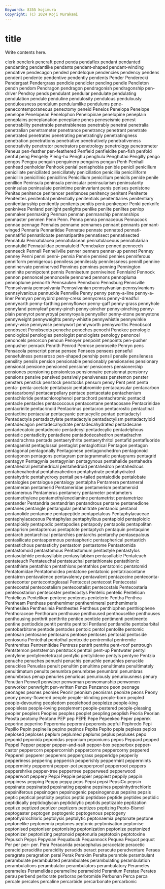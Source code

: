 ```yaml
---
Keywords: 8355 kojimura
Copyright: (C) 2024 Koji Murakami
---
```


# title

Write contents here.



clerk penclerk pencraft pend penda pendaflex pendant pendanted pendanting pendantlike
pendants pendant-shaped pendant-winding pendative pendecagon pended pendeloque pendencies pendency pendens
pendent pendente pendentive pendently pendents Pender Penderecki Pendergast Pendergrass pendicle
pendicler pending pendle Pendleton pendn pendom Pendragon pendragon pendragonish pendragonship
pen-driver Pendroy pends pendulant pendular pendulate pendulating pendulation pendule penduline
pendulosity pendulous pendulously pendulousness pendulum pendulumlike pendulums pene- penecontemporaneous penectomy
peneid Peneios Penelopa Penelope penelope Penelopean Penelophon Penelopinae penelopine peneplain
peneplains peneplanation peneplane penes peneseismic penest penetrability penetrable penetrableness penetrably
penetral penetralia penetralian penetrameter penetrance penetrancy penetrant penetrate penetrated penetrates
penetrating penetratingly penetratingness penetration penetrations penetrative penetratively penetrativeness penetrativity penetrator
penetrators penetrology penetrolqgy penetrometer Peneus pen-feather pen-feathered Penfield penfieldite pen-fish
penfold penful peng Pengelly P'eng-hu Penghu penghulu Penghutao Pengilly pengo
pengos Pengpu penguin penguinery penguins pengun Penh Penhall penhead penholder
Penhook penial peniaphobia penible penicil penicilium penicillate penicillated penicillately penicillation
penicillia penicilliform penicillin penicillinic penicillins Penicillium penicillium penicils penide penile
penillion Peninsula peninsula peninsular peninsularism peninsularity peninsulas peninsulate penintime peninvariant
penis penises penistone Penitas penitence penitencer penitences penitency penitent Penitente
Penitentes penitential penitentially penitentials penitentiaries penitentiary penitentiaryship penitently penitents penitis
penk penkeeper Penki penknife penknives Penland penlight penlights penlike penlite
penlites penlop penmaker penmaking Penman penman penmanship penmanships penmaster penmen
Penn Penn. Penna penna pennaceous Pennacook pennae pennage Pennales penname
pennames pennant pennants pennant-winged Pennaria Pennariidae Pennatae pennate pennated pennati-
pennatifid pennatilobate pennatipartite pennatisect pennatisected Pennatula Pennatulacea pennatulacean pennatulaceous pennatularian
pennatulid Pennatulidae pennatuloid Pennebaker penned penneech penneeck Pennell Pennellville penner
penners penner-up pennet Penney penney Penni penni penni- pennia Pennie
pennied pennies penniferous penniform pennigerous penniless pennilessly pennilessness pennill pennine
penninervate penninerved Pennines pennines penning Pennington penninite pennipotent pennis Pennisetum
penniveined Pennlaird Pennock pennon pennoncel pennoncelle pennoned pennons pennopluma pennoplume
pennorth Pennsauken Pennsboro Pennsburg Pennsville Pennsylvania pennsylvania Pennsylvanian pennsylvanian pennsylvanians
pennsylvanicus pennuckle Pennville Penny penny penny-a-line penny-a-liner Pennyan pennybird penny-cress
pennycress penny-dreadful pennyearth penny-farthing pennyflower penny-gaff penny-grass pennyhole pennyland pennyleaf
penny-pinch penny-pincher penny-pinching penny-plain pennyrot pennyroyal pennyroyals pennysiller penny-stone pennystone
pennyweight pennyweights penny-whistle pennywhistle pennywinkle penny-wise pennywise pennywort pennyworth pennyworths
Penobscot penobscot Penobscots penoche penoches penochi Penokee penologic penological penologies
penologist penologists penology penoncel penoncels penorcon penoun Penoyer penpoint penpoints
pen-pusher penpusher penrack Penrith Penrod Penrose penroseite Penryn pens Pensacola
penscript pense pensee Pensees pensees penseful pensefulness penseroso pen-shaped penship
pensil pensile pensileness pensility pensils pension pensionable pensionably pensionaries pensionary
pensionat pensione pensioned pensioner pensioners pensionership pensiones pensioning pensionless pensionnaire
pensionnat pensionry pensions pensive pensived pensively pensiveness penstemon penster pensters
penstick penstock penstocks pensum pensy Pent pent penta penta- penta-acetate
pentabasic pentabromide pentacapsular pentacarbon pentacarbonyl pentacarpellary pentace pentacetate pentachenium pentachloride
pentachlorophenol pentachord pentachromic pentacid pentacle pentacles pentacoccous pentacontane pentacosane Pentacrinidae
pentacrinite pentacrinoid Pentacrinus pentacron pentacrostic pentactinal pentactine pentacular pentacyanic pentacyclic
pentad pentadactyl Pentadactyla pentadactylate pentadactyle pentadactylism pentadactyloid pentadecagon pentadecahydrate pentadecahydrated
pentadecane pentadecatoic pentadecoic pentadecyl pentadecylic pentadelphous pentadic pentadicity pentadiene pentadodecahedron
pentadrachm pentadrachma pentads pentaerythrite pentaerythritol pentafid pentafluoride pentagamist pentaglossal pentaglot
pentaglottical Pentagon pentagon pentagonal pentagonally Pentagonese pentagonohedron pentagonoid pentagonon pentagons
pentagram pentagrammatic pentagrams pentagrid pentagyn Pentagynia pentagynian pentagynous pentahalide pentahedra
pentahedral pentahedrical pentahedroid pentahedron pentahedrous pentahexahedral pentahexahedron pentahydrate pentahydrated pentahydric
pentahydroxy pentail pen-tailed pentaiodide pentalobate pentalogies pentalogue pentalogy pentalpha Pentamera
pentameral pentameran pentamerid Pentameridae pentamerism pentameroid pentamerous Pentamerus pentamery pentameter
pentameters pentamethylene pentamethylenediamine pentametrist pentametrize pentander Pentandria pentandrian pentandrous pentane
pentanedione pentanes pentangle pentangular pentanitrate pentanoic pentanol pentanolide pentanone pentapeptide
pentapetalous Pentaphylacaceae pentaphylacaceous Pentaphylax pentaphyllous pentaploid pentaploidic pentaploidy pentapodic pentapodies
pentapody pentapolis pentapolitan pentaprism pentapterous pentaptote pentaptych pentaquin pentaquine pentarch
pentarchical pentarchies pentarchs pentarchy pentasepalous pentasilicate pentaspermous pentaspheric pentaspherical pentastich
pentastichous pentastichy pentastom pentastome Pentastomida pentastomoid pentastomous Pentastomum pentastyle pentastylos
pentasulphide pentasyllabic pentasyllabism pentasyllable Pentateuch pentateuch Pentateuchal pentateuchal pentathionate pentathionic
pentathlete pentathlon pentathlons pentathlos pentatomic pentatomid Pentatomidae Pentatomoidea pentatone pentatonic
pentatriacontane pentatron pentavalence pentavalency pentavalent pentazocine penteconta- penteconter pentecontoglossal Pentecost
pentecost Pentecostal pentecostal pentecostalism pentecostalist pentecostals Pentecostaria pentecostarion pentecoster pentecostys
Pentelic pentelic Pentelican Pentelicus Pentelikon pentene pentenes penteteric Pentha Penthea
Pentheam Pentheas penthemimer penthemimeral penthemimeris Penthesilea Penthesileia Penthestes Pentheus penthiophen
penthiophene Penthoraceae Penthorum penthouse penthoused penthouselike penthouses penthousing penthrit penthrite
pentice penticle pentimenti pentimento pentine pentiodide pentit pentite pentitol Pentland
pentlandite pentobarbital pentobarbitone pentode pentodes pentoic pentol pentolite pentomic pentosan
pentosane pentosans pentose pentoses pentosid pentoside pentosuria Pentothal pentothal pentoxide
pentremital pentremite Pentremites Pentremitidae Pentress pentrit pentrite pent-roof pentrough Pentstemon
pentstemon pentstock penttail pent-up Pentwater pentyl pentylene pentylenetetrazol pentylic pentylidene
pentyls pentyne Pentzia penuche penuches penuchi penuchis penuchle penuchles penuckle
penuckles Penuelas penult penultim penultima penultimate penultimately penultimatum penults penumbra
penumbrae penumbral penumbras penumbrous penup penuries penurious penuriously penuriousness penury
Penutian Penwell penwiper penwoman penwomanship penwomen penworker penwright pen-written Penza
Penzance peon peonage peonages peones peonies Peonir peonism peonisms peonize
peons Peony peony peony-flowered people people-blinding people-born peopled people-devouring peopledom
peoplehood peopleize people-king peopleless people-loving peoplement people-pestered people-pleasing peopler peoplers
Peoples peoples peoplet peopling peoplish Peoria Peorian Peosta peotomy Peotone
PEP pep PEPE Pepe Pepeekeo Peper peperek peperine peperino Peperomia
peperoni peperonis pepful Pephredo Pepi Pepillo Pepin pepinella pepino pepinos
Pepita Pepito pepla pepless peplos peplosed peploses peplum peplumed peplums
peplus pepluses pepo peponid peponida peponidas peponium peponiums pepos Peppard
pepped Peppel Pepper pepper pepper-and-salt pepper-box pepperbox pepper-castor peppercorn peppercornish
peppercorns peppercorny peppered Pepperell pepperer pepperers peppergrass pepperidge pepperily pepperiness
peppering pepperish pepperishly peppermint peppermints pepperminty pepperoni pepper-pot pepperproof pepperroot
peppers peppershrike pepper-tree peppertree pepperweed pepperwood pepperwort peppery Peppi Peppie
peppier peppiest peppily peppin peppiness pepping Peppy peppy peps Pepsi
pepsi PepsiCo pepsin pepsinate pepsinated pepsinating pepsine pepsines pepsinhydrochloric pepsiniferous
pepsinogen pepsinogenic pepsinogenous pepsins pepsis peptic peptical pepticity peptics peptid
peptidase peptide peptides peptidic peptidically peptidoglycan peptidolytic peptids peptizable peptization
peptize peptized peptizer peptizers peptizes peptizing Pepto-Bismol peptogaster peptogen peptogenic
peptogenous peptogeny peptohydrochloric peptolysis peptolytic peptonaemia peptonate peptone peptonelike peptonemia
peptones peptonic peptonisation peptonise peptonised peptoniser peptonising peptonization peptonize peptonized
peptonizer peptonizing peptonoid peptonuria peptotoxin peptotoxine Pepusch Pepys Pepysian Pequabuck
Pequannock Pequea Pequot pequot Per per per- per. Pera Peracarida
peracephalus peracetate peracetic peracid peracidite peracidity peracids peract peracute peradventure
Peraea peragrate peragration perai Perak Perakim Peralta peramble perambulant perambulate
perambulated perambulates perambulating perambulation perambulations perambulator perambulators perambulatory Perameles perameles
Peramelidae perameline perameloid Peramium Peratae Perates perau perbend perborate perborax
perbromide Perbunan Perca perca percale percales percaline percarbide percarbonate percarbonic
